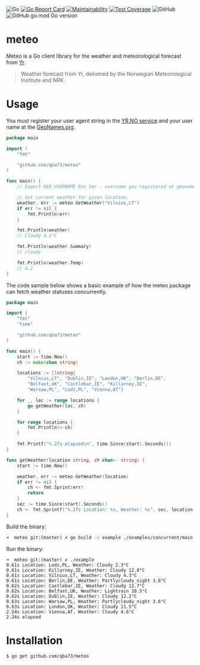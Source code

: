 ![Go](https://github.com/qba73/meteo/workflows/Go/badge.svg)
[![Go Report Card](https://goreportcard.com/badge/github.com/qba73/meteo)](https://goreportcard.com/report/github.com/qba73/meteo)
[![Maintainability](https://api.codeclimate.com/v1/badges/4afc34a390da95ed9327/maintainability)](https://codeclimate.com/github/qba73/meteo/maintainability)
[![Test Coverage](https://api.codeclimate.com/v1/badges/4afc34a390da95ed9327/test_coverage)](https://codeclimate.com/github/qba73/meteo/test_coverage)
![GitHub](https://img.shields.io/github/license/qba73/meteo)
![GitHub go.mod Go version](https://img.shields.io/github/go-mod/go-version/qba73/meteo)


# meteo

Meteo is a Go client library for the weather and meteorological forecast from [Yr](https://www.yr.no/en).

> Weather forecast from Yr, delivered by the Norwegian Meteorological Institute and NRK.

# Usage

You must register your user agent string in the [YR.NO service](https://developer.yr.no/doc/TermsOfService/) and your user name at the [GeoNames.org](https://www.geonames.org/login).


```go
package main

import (
	"fmt"

	"github.com/qba73/meteo"
)

func main() {
	// Export GEO_USERNAME Env Var - username you registered at geonames.org

	// Get current weather for given location.
	weather, err := meteo.GetWeather("Vilnius,LT")
	if err != nil {
		fmt.Println(err)
	}

	fmt.Println(weather)
	// Cloudy 4.2°C

	fmt.Println(weather.Summary)
	// cloudy

	fmt.Println(weather.Temp)
	// 4.2
}
```

The code sample below shows a basic example of how the meteo package can fetch weather statuses concurrently.

```go
package main

import (
	"fmt"
	"time"

	"github.com/qba73/meteo"
)

func main() {
	start := time.Now()
	ch := make(chan string)

	locations := []string{
		"Vilnius,LT", "Dublin,IE", "London,UK", "Berlin,DE",
		"Belfast,UK", "Castlebar,IE", "Killarney,IE",
		"Warsaw,PL", "Lodz,PL", "Vienna,AT"}

	for _, loc := range locations {
		go getWeather(loc, ch)
	}

	for range locations {
		fmt.Println(<-ch)
	}

	fmt.Printf("%.2fs elapsed\n", time.Since(start).Seconds())
}

func getWeather(location string, ch chan<- string) {
	start := time.Now()

	weather, err := meteo.GetWeather(location)
	if err != nil {
		ch <- fmt.Sprint(err)
		return
	}
	sec := time.Since(start).Seconds()
	ch <- fmt.Sprintf("%.2fs Location: %s, Weather: %s", sec, location, weather)
}
```
Build the binary:
```bash
➜  meteo git:(master) ✗ go build -o example ./examples/concurrent/main.go
```
Run the binary:
```
➜  meteo git:(master) ✗ ./example
0.61s Location: Lodz,PL, Weather: Cloudy 2.3°C
0.61s Location: Killarney,IE, Weather: Cloudy 12.0°C
0.61s Location: Vilnius,LT, Weather: Cloudy 4.3°C
0.61s Location: Berlin,DE, Weather: Partlycloudy_night 3.8°C
0.62s Location: Castlebar,IE, Weather: Cloudy 12.7°C
0.62s Location: Belfast,UK, Weather: Lightrain 10.5°C
0.62s Location: Dublin,IE, Weather: Cloudy 12.2°C
0.63s Location: Warsaw,PL, Weather: Partlycloudy_night 3.6°C
0.63s Location: London,UK, Weather: Cloudy 11.5°C
2.24s Location: Vienna,AT, Weather: Cloudy 4.6°C
2.24s elapsed
```

# Installation
```
$ go get github.com/qba73/meteo
```
